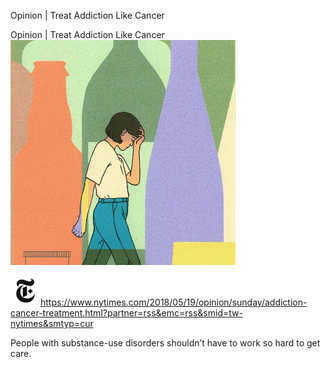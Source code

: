 Opinion | Treat Addiction Like Cancer

Opinion | Treat Addiction Like Cancer
![](../_resources/924da3721f989b89282f0662bc725af1.png)

![](../_resources/c1150ebfeac128c095f8daaa06ff4b1f.png)https://www.nytimes.com/2018/05/19/opinion/sunday/addiction-cancer-treatment.html?partner=rss&emc=rss&smid=tw-nytimes&smtyp=cur

People with substance-use disorders shouldn’t have to work so hard to get care.